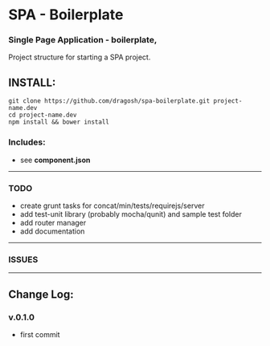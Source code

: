 # SPA - Boilerplate
###  Single Page Application - boilerplate,
Project structure for starting a SPA project.

## INSTALL:
    git clone https://github.com/dragosh/spa-boilerplate.git project-name.dev
    cd project-name.dev
    npm install && bower install


### Includes:
+ see **component.json**
****

### TODO
+ create grunt tasks for concat/min/tests/requirejs/server
+ add test-unit library (probably mocha/qunit) and sample test folder
+ add router manager
+ add documentation
****

### ISSUES

****
## Change Log:
### v.0.1.0
+ first commit
